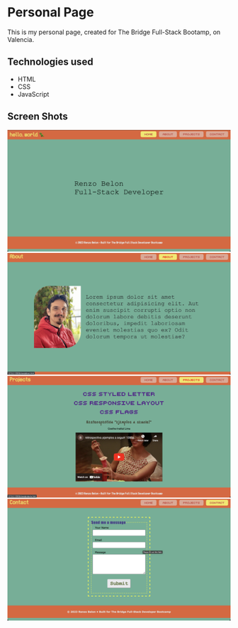 # Personal Page

This is my personal page, created for The Bridge Full-Stack Bootamp, on Valencia.

## Technologies used
- HTML
- CSS
- JavaScript

## Screen Shots

![Alt text](<Screenshot 2023-10-18 at 15.19.59.png>)
![Alt text](<Screenshot 2023-10-18 at 15.20.08.png>)
![Alt text](<Screenshot 2023-10-18 at 15.20.16.png>)
![Alt text](<Screenshot 2023-10-18 at 15.20.30.png>)